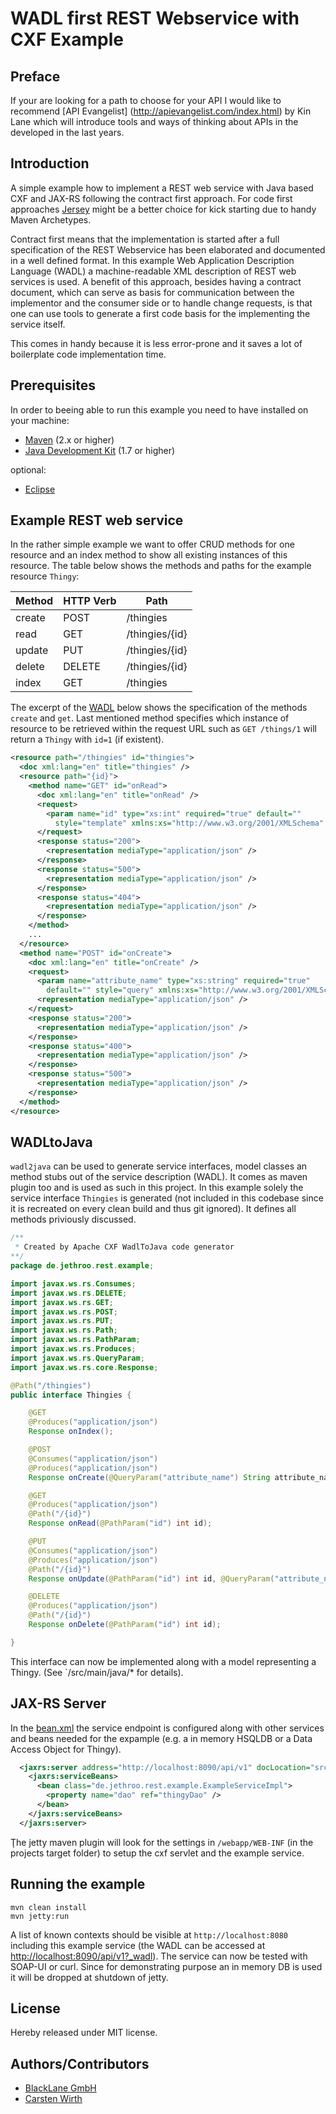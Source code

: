 # WADL first REST Webservice with CXF Example

## Preface

If your are looking for a path to choose for your API I would like to recommend 
[API Evangelist] (http://apievangelist.com/index.html)
by Kin Lane which will introduce tools and ways of thinking about APIs in the developed in the last years.

## Introduction

A simple example how to implement a REST web service with Java based CXF and JAX-RS following the contract
first approach. For code first approaches [Jersey](https://jersey.java.net/) might be a better choice for
kick starting due to handy Maven Archetypes.

Contract first means that the implementation is started after a full specification of the REST Webservice has
been elaborated and documented in a well defined format. In this example Web Application Description Language (WADL)
a machine-readable XML description of REST web services is used. A benefit of this approach, besides having a contract document, which can serve as basis for communication between the implementor and the consumer side or to handle change requests, is that one can use tools to generate a first code basis for the implementing the service itself.

This comes in handy because it is less error-prone and it saves a lot of boilerplate code implementation time.

## Prerequisites

In order to beeing able to run this example you need to have installed on your machine:

 * [Maven](http://maven.apache.org/) (2.x or higher)
 * [Java Development Kit](http://www.oracle.com/technetwork/java/javase/downloads/index.html) (1.7 or higher)

optional:

 * [Eclipse](http://www.eclipse.org/)

## Example REST web service

In the rather simple example we want to offer CRUD methods for one resource and an index method to show all existing instances
of this resource. The table below shows the methods and paths for the example resource `Thingy`:

| Method | HTTP Verb | Path           |
| ------ | --------- | -------------- |
| create | POST      | /thingies      |
| read   | GET       | /thingies/{id} |
| update | PUT       | /thingies/{id} |
| delete | DELETE    | /thingies/{id} |
| index  | GET       | /thingies      |

The excerpt of the [WADL](/src/main/resources/example.xml) below shows the specification of the methods `create` and `get`. Last mentioned method specifies which
instance of resource to be retrieved within the request URL such as `GET /things/1` will return a `Thingy` with `id=1` (if existent).

```xml
<resource path="/thingies" id="thingies">
  <doc xml:lang="en" title="thingies" />
  <resource path="{id}">
    <method name="GET" id="onRead">
      <doc xml:lang="en" title="onRead" />
      <request>
        <param name="id" type="xs:int" required="true" default=""
          style="template" xmlns:xs="http://www.w3.org/2001/XMLSchema" />
      </request>
      <response status="200">
        <representation mediaType="application/json" />
      </response>
      <response status="500">
        <representation mediaType="application/json" />
      </response>
      <response status="404">
        <representation mediaType="application/json" />
      </response>
    </method>
    ...
  </resource>
  <method name="POST" id="onCreate">
    <doc xml:lang="en" title="onCreate" />
    <request>
      <param name="attribute_name" type="xs:string" required="true"
        default="" style="query" xmlns:xs="http://www.w3.org/2001/XMLSchema" />
      <representation mediaType="application/json" />
    </request>
    <response status="200">
      <representation mediaType="application/json" />
    </response>
    <response status="400">
      <representation mediaType="application/json" />
    </response>
    <response status="500">
      <representation mediaType="application/json" />
    </response>
  </method>
</resource>
```

## WADLtoJava

`wadl2java` can be used to generate service interfaces, model classes an method stubs out of the service description (WADL). It comes as maven plugin too and is used as such in this project. In this example solely the service interface `Thingies` is generated (not included in this codebase since it is recreated on every clean build and thus git ignored). It defines all methods priviously discussed.

```java
/**
 * Created by Apache CXF WadlToJava code generator
**/
package de.jethroo.rest.example;

import javax.ws.rs.Consumes;
import javax.ws.rs.DELETE;
import javax.ws.rs.GET;
import javax.ws.rs.POST;
import javax.ws.rs.PUT;
import javax.ws.rs.Path;
import javax.ws.rs.PathParam;
import javax.ws.rs.Produces;
import javax.ws.rs.QueryParam;
import javax.ws.rs.core.Response;

@Path("/thingies")
public interface Thingies {

    @GET
    @Produces("application/json")
    Response onIndex();

    @POST
    @Consumes("application/json")
    @Produces("application/json")
    Response onCreate(@QueryParam("attribute_name") String attribute_name);

    @GET
    @Produces("application/json")
    @Path("/{id}")
    Response onRead(@PathParam("id") int id);

    @PUT
    @Consumes("application/json")
    @Produces("application/json")
    @Path("/{id}")
    Response onUpdate(@PathParam("id") int id, @QueryParam("attribute_name") String attribute_name);

    @DELETE
    @Produces("application/json")
    @Path("/{id}")
    Response onDelete(@PathParam("id") int id);

}
```

This interface can now be implemented along with a model representing a Thingy. (See `/src/main/java/* for details).

## JAX-RS Server

In the [bean.xml](/src/main/webapp/WEB-INF/bean.xml) the service endpoint is configured along with other services and
beans needed for the expample (e.g. a in memory HSQLDB or a Data Access Object for Thingy).

```xml
  <jaxrs:server address="http://localhost:8090/api/v1" docLocation="src/main/resources/example.xml">
    <jaxrs:serviceBeans>
      <bean class="de.jethroo.rest.example.ExampleServiceImpl">
        <property name="dao" ref="thingyDao" />
      </bean>
    </jaxrs:serviceBeans>
  </jaxrs:server>
```
Ţhe jetty maven plugin will look for the settings in `/webapp/WEB-INF` (in the projects target folder) to setup the cxf servlet and the example service.

## Running the example

```
mvn clean install
mvn jetty:run
```

A list of known contexts should be visible at `http://localhost:8080` including this example service (the WADL can be
accessed at [http://localhost:8090/api/v1?_wadl](http://localhost:8090/api/v1?_wadl)). The service can now be tested with SOAP-UI or curl. Since for demonstrating purpose an in memory DB is used it will be dropped at shutdown of jetty.

## License
Hereby released under MIT license.

## Authors/Contributors

- [BlackLane GmbH](http://www.blacklane.com "Blacklane")
- [Carsten Wirth](http://github.com/jethroo)
